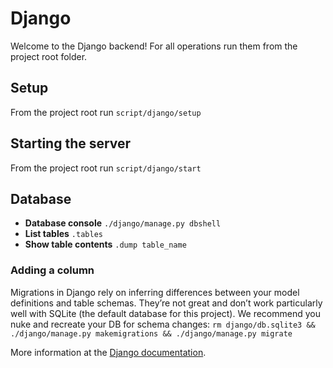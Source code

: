 # Django

Welcome to the Django backend! For all operations run them from the project root folder.

## Setup

From the project root run  `script/django/setup`

## Starting the server

From the project root run  `script/django/start`

## Database

- **Database console** `./django/manage.py dbshell`
- **List tables** `.tables`
- **Show table contents** `.dump table_name`

### Adding a column

Migrations in Django rely on inferring differences between your model definitions and table schemas. They’re not great and don’t work particularly well with SQLite (the default database for this project).
We recommend you nuke and recreate your DB for schema changes:
  `rm django/db.sqlite3 && ./django/manage.py makemigrations && ./django/manage.py migrate`

  More information at the [Django documentation](https://docs.djangoproject.com/en/1.8/ref/models/fields/).
